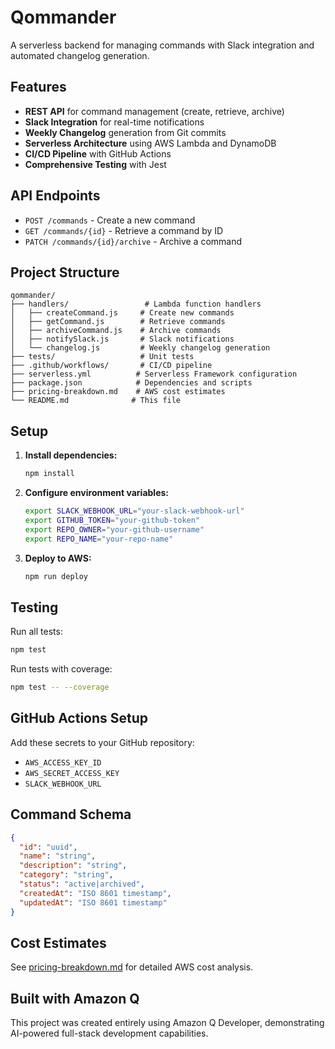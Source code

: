 # Qommander

A serverless backend for managing commands with Slack integration and automated changelog generation.

## Features

- **REST API** for command management (create, retrieve, archive)
- **Slack Integration** for real-time notifications
- **Weekly Changelog** generation from Git commits
- **Serverless Architecture** using AWS Lambda and DynamoDB
- **CI/CD Pipeline** with GitHub Actions
- **Comprehensive Testing** with Jest

## API Endpoints

- `POST /commands` - Create a new command
- `GET /commands/{id}` - Retrieve a command by ID
- `PATCH /commands/{id}/archive` - Archive a command

## Project Structure

```
qommander/
├── handlers/                 # Lambda function handlers
│   ├── createCommand.js     # Create new commands
│   ├── getCommand.js        # Retrieve commands
│   ├── archiveCommand.js    # Archive commands
│   ├── notifySlack.js       # Slack notifications
│   └── changelog.js         # Weekly changelog generation
├── tests/                   # Unit tests
├── .github/workflows/       # CI/CD pipeline
├── serverless.yml          # Serverless Framework configuration
├── package.json            # Dependencies and scripts
├── pricing-breakdown.md    # AWS cost estimates
└── README.md              # This file
```

## Setup

1. **Install dependencies:**
   ```bash
   npm install
   ```

2. **Configure environment variables:**
   ```bash
   export SLACK_WEBHOOK_URL="your-slack-webhook-url"
   export GITHUB_TOKEN="your-github-token"
   export REPO_OWNER="your-github-username"
   export REPO_NAME="your-repo-name"
   ```

3. **Deploy to AWS:**
   ```bash
   npm run deploy
   ```

## Testing

Run all tests:
```bash
npm test
```

Run tests with coverage:
```bash
npm test -- --coverage
```

## GitHub Actions Setup

Add these secrets to your GitHub repository:
- `AWS_ACCESS_KEY_ID`
- `AWS_SECRET_ACCESS_KEY`
- `SLACK_WEBHOOK_URL`

## Command Schema

```json
{
  "id": "uuid",
  "name": "string",
  "description": "string",
  "category": "string",
  "status": "active|archived",
  "createdAt": "ISO 8601 timestamp",
  "updatedAt": "ISO 8601 timestamp"
}
```

## Cost Estimates

See [pricing-breakdown.md](pricing-breakdown.md) for detailed AWS cost analysis.

## Built with Amazon Q

This project was created entirely using Amazon Q Developer, demonstrating AI-powered full-stack development capabilities.